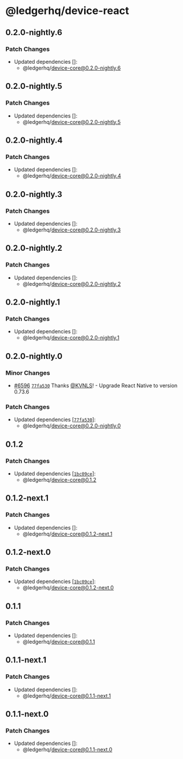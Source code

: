 # @ledgerhq/device-react

## 0.2.0-nightly.6

### Patch Changes

- Updated dependencies []:
  - @ledgerhq/device-core@0.2.0-nightly.6

## 0.2.0-nightly.5

### Patch Changes

- Updated dependencies []:
  - @ledgerhq/device-core@0.2.0-nightly.5

## 0.2.0-nightly.4

### Patch Changes

- Updated dependencies []:
  - @ledgerhq/device-core@0.2.0-nightly.4

## 0.2.0-nightly.3

### Patch Changes

- Updated dependencies []:
  - @ledgerhq/device-core@0.2.0-nightly.3

## 0.2.0-nightly.2

### Patch Changes

- Updated dependencies []:
  - @ledgerhq/device-core@0.2.0-nightly.2

## 0.2.0-nightly.1

### Patch Changes

- Updated dependencies []:
  - @ledgerhq/device-core@0.2.0-nightly.1

## 0.2.0-nightly.0

### Minor Changes

- [#6596](https://github.com/LedgerHQ/ledger-live/pull/6596) [`77fa530`](https://github.com/LedgerHQ/ledger-live/commit/77fa530c8626df94fa7f9c0a8b3a99f2efa7cb11) Thanks [@KVNLS](https://github.com/KVNLS)! - Upgrade React Native to version 0.73.6

### Patch Changes

- Updated dependencies [[`77fa530`](https://github.com/LedgerHQ/ledger-live/commit/77fa530c8626df94fa7f9c0a8b3a99f2efa7cb11)]:
  - @ledgerhq/device-core@0.2.0-nightly.0

## 0.1.2

### Patch Changes

- Updated dependencies [[`1bc09ce`](https://github.com/LedgerHQ/ledger-live/commit/1bc09ce84d1d579a253d0239747ad969e9613b52)]:
  - @ledgerhq/device-core@0.1.2

## 0.1.2-next.1

### Patch Changes

- Updated dependencies []:
  - @ledgerhq/device-core@0.1.2-next.1

## 0.1.2-next.0

### Patch Changes

- Updated dependencies [[`1bc09ce`](https://github.com/LedgerHQ/ledger-live/commit/1bc09ce84d1d579a253d0239747ad969e9613b52)]:
  - @ledgerhq/device-core@0.1.2-next.0

## 0.1.1

### Patch Changes

- Updated dependencies []:
  - @ledgerhq/device-core@0.1.1

## 0.1.1-next.1

### Patch Changes

- Updated dependencies []:
  - @ledgerhq/device-core@0.1.1-next.1

## 0.1.1-next.0

### Patch Changes

- Updated dependencies []:
  - @ledgerhq/device-core@0.1.1-next.0
